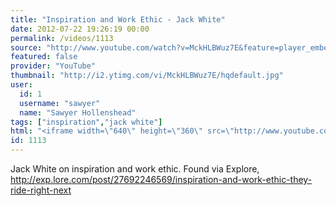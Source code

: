 ```yaml
---
title: "Inspiration and Work Ethic - Jack White"
date: 2012-07-22 19:26:19 00:00
permalink: /videos/1113
source: "http://www.youtube.com/watch?v=MckHLBWuz7E&feature=player_embedded"
featured: false
provider: "YouTube"
thumbnail: "http://i2.ytimg.com/vi/MckHLBWuz7E/hqdefault.jpg"
user:
  id: 1
  username: "sawyer"
  name: "Sawyer Hollenshead"
tags: ["inspiration","jack white"]
html: "<iframe width=\"640\" height=\"360\" src=\"http://www.youtube.com/embed/MckHLBWuz7E?wmode=transparent&fs=1&feature=oembed\" frameborder=\"0\" allowfullscreen></iframe>"
id: 1113
---
```


Jack White on inspiration and work ethic. Found via Explore, http://exp.lore.com/post/27692246569/inspiration-and-work-ethic-they-ride-right-next